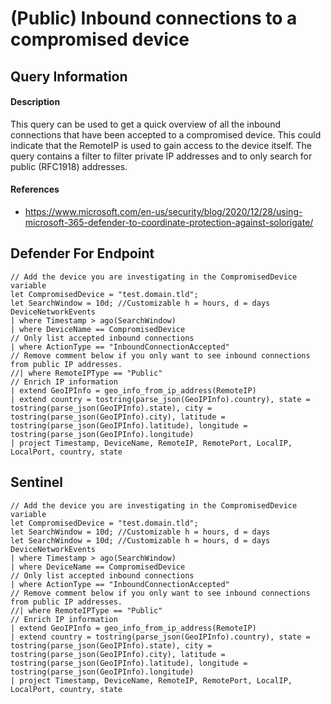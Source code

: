 # (Public) Inbound connections to a compromised device

## Query Information

#### Description
This query can be used to get a quick overview of all the inbound connections that have been accepted to a compromised device. This could indicate that the RemoteIP is used to gain access to the device itself. The query contains a filter to filter private IP addresses and to only search for public (RFC1918) addresses. 

#### References
- https://www.microsoft.com/en-us/security/blog/2020/12/28/using-microsoft-365-defender-to-coordinate-protection-against-solorigate/

## Defender For Endpoint
```
// Add the device you are investigating in the CompromisedDevice variable
let CompromisedDevice = "test.domain.tld";
let SearchWindow = 10d; //Customizable h = hours, d = days
DeviceNetworkEvents
| where Timestamp > ago(SearchWindow)
| where DeviceName == CompromisedDevice
// Only list accepted inbound connections
| where ActionType == "InboundConnectionAccepted"
// Remove comment below if you only want to see inbound connections from public IP addresses.
//| where RemoteIPType == "Public"
// Enrich IP information
| extend GeoIPInfo = geo_info_from_ip_address(RemoteIP)
| extend country = tostring(parse_json(GeoIPInfo).country), state = tostring(parse_json(GeoIPInfo).state), city = tostring(parse_json(GeoIPInfo).city), latitude = tostring(parse_json(GeoIPInfo).latitude), longitude = tostring(parse_json(GeoIPInfo).longitude)
| project Timestamp, DeviceName, RemoteIP, RemotePort, LocalIP, LocalPort, country, state
```
## Sentinel
```
// Add the device you are investigating in the CompromisedDevice variable
let CompromisedDevice = "test.domain.tld";
let SearchWindow = 10d; //Customizable h = hours, d = days
let SearchWindow = 10d; //Customizable h = hours, d = days
DeviceNetworkEvents
| where Timestamp > ago(SearchWindow)
| where DeviceName == CompromisedDevice
// Only list accepted inbound connections
| where ActionType == "InboundConnectionAccepted"
// Remove comment below if you only want to see inbound connections from public IP addresses.
//| where RemoteIPType == "Public"
// Enrich IP information
| extend GeoIPInfo = geo_info_from_ip_address(RemoteIP)
| extend country = tostring(parse_json(GeoIPInfo).country), state = tostring(parse_json(GeoIPInfo).state), city = tostring(parse_json(GeoIPInfo).city), latitude = tostring(parse_json(GeoIPInfo).latitude), longitude = tostring(parse_json(GeoIPInfo).longitude)
| project Timestamp, DeviceName, RemoteIP, RemotePort, LocalIP, LocalPort, country, state
```

